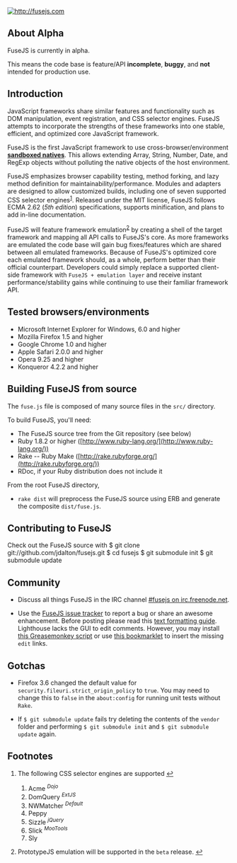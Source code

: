 <a href="http://fusejs.com">
<img title="FuseJS - Fuse to win!" alt="http://fusejs.com" style="border:0;" src="fusejs/raw/master/logo.png">
</a>

About Alpha
-----------

FuseJS is currently in alpha.

This means the code base is feature/API **incomplete**, **buggy**, and
**not** intended for production use.

Introduction
------------

JavaScript frameworks share similar features and functionality such as
DOM manipulation, event registration, and CSS selector engines. FuseJS 
attempts to incorporate the strengths of these frameworks into one stable, 
efficient, and optimized core JavaScript framework. 

FuseJS is the first JavaScript framework to use cross-browser/environment
<strong>[sandboxed natives](http://github.com/jdalton/fusebox#readme)</strong>. This allows
extending Array, String, Number, Date, and RegExp objects without polluting
the native objects of the host environment.

FuseJS emphasizes browser capability testing, method forking, and lazy method 
definition for maintainability/performance. Modules and adapters are designed to 
allow customized builds, including one of seven supported CSS selector engines<sup><a name="fnref1" href="#fn1">1</a></sup>. Released under the MIT license, FuseJS follows ECMA 2.62
(*5th edition*) specifications, supports minification, and plans to add in-line documentation.

FuseJS will feature framework emulation<sup><a name="fnref2" href="#fn2">2</a></sup> by creating a shell of the target framework and mapping all API calls to FuseJS's core. As more frameworks are emulated the code base will gain bug fixes/features which are shared between all emulated frameworks. Because of FuseJS's optimized core each emulated framework should, as a whole, perform better than their official counterpart. Developers could simply replace a supported client-side framework with `FuseJS + emulation layer` and receive instant performance/stability gains while continuing to use their familiar framework API.

Tested browsers/environments
----------------------------
  - Microsoft Internet Explorer for Windows, 6.0 and higher
  - Mozilla Firefox 1.5 and higher
  - Google Chrome 1.0 and higher
  - Apple Safari 2.0.0 and higher
  - Opera 9.25 and higher
  - Konqueror 4.2.2 and higher

Building FuseJS from source
---------------------------
The `fuse.js` file is composed of many source files in the `src/` directory.

To build FuseJS, you'll need:

  - The FuseJS source tree from the Git repository (see below)
  - Ruby 1.8.2 or higher ([http://www.ruby-lang.org/](http://www.ruby-lang.org/))
  - Rake -- Ruby Make ([http://rake.rubyforge.org/](http://rake.rubyforge.org/))
  - RDoc, if your Ruby distribution does not include it

From the root FuseJS directory,

  - `rake dist` will preprocess the FuseJS source using ERB and 
    generate the composite `dist/fuse.js`.

Contributing to FuseJS
----------------------
Check out the FuseJS source with 
    $ git clone git://github.com/jdalton/fusejs.git
    $ cd fusejs
    $ git submodule init
    $ git submodule update

Community
---------
  - Discuss all things FuseJS in the IRC channel
    [#fusejs on irc.freenode.net](irc://irc.freenode.net/#fusejs).

  - Use the [FuseJS issue tracker](https://fusejs.lighthouseapp.com/projects/24813-fusejs/tickets?q=all)
    to report a bug or share an awesome enhancement. Before posting please read this
    [text formatting guide](http://help.lighthouseapp.com/faqs/getting-started/how-do-i-format-text).
    Lighthouse lacks the GUI to edit comments. However, you may install
    [this Greasemonkey script](http://userscripts.org/scripts/show/63702) or use
    [this bookmarklet](http://gist.github.com/251306) to insert the missing `edit` links.

Gotchas
-------
  - Firefox 3.6 changed the default value for `security.fileuri.strict_origin_policy` to `true`.
    You may need to change this to `false` in the `about:config` for running unit tests without `Rake`.

  - If `$ git submodule update` fails try deleting the contents of the `vendor` folder and performing
    `$ git submodule init` and `$ git submodule update` again.

Footnotes
---------
  1. The following CSS selector engines are supported
     <a name="fn1" title="Jump back to footnote 1 in the text." href="#fnref1">&#8617;</a>
     1. Acme <sup>*Dojo*</sup>
     2. DomQuery <sup>*ExtJS*</sup>
     3. NWMatcher <sup>*Default*</sup>
     4. Peppy
     5. Sizzle <sup>*jQuery*</sup>
     6. Slick <sup>*MooTools*</sup>
     7. Sly

  2. PrototypeJS emulation will be supported in the `beta` release.
     <a name="fn2" title="Jump back to footnote 2 in the text." href="#fnref2">&#8617;</a>
